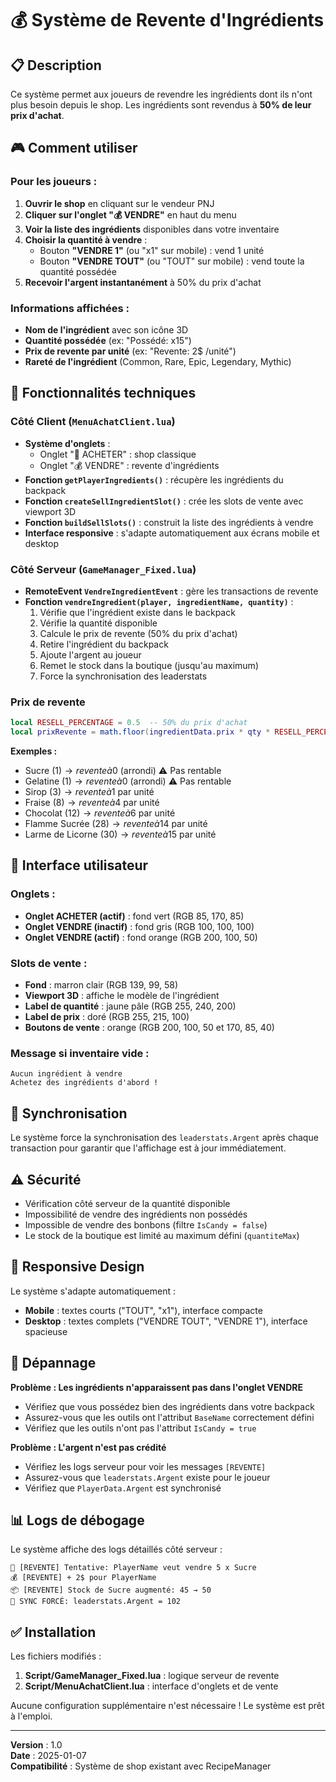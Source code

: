 # 💰 Système de Revente d'Ingrédients

## 📋 Description

Ce système permet aux joueurs de revendre les ingrédients dont ils n'ont plus besoin depuis le shop. Les ingrédients sont revendus à **50% de leur prix d'achat**.

## 🎮 Comment utiliser

### Pour les joueurs :

1. **Ouvrir le shop** en cliquant sur le vendeur PNJ
2. **Cliquer sur l'onglet "💰 VENDRE"** en haut du menu
3. **Voir la liste des ingrédients** disponibles dans votre inventaire
4. **Choisir la quantité à vendre** :
   - Bouton **"VENDRE 1"** (ou "x1" sur mobile) : vend 1 unité
   - Bouton **"VENDRE TOUT"** (ou "TOUT" sur mobile) : vend toute la quantité possédée
5. **Recevoir l'argent instantanément** à 50% du prix d'achat

### Informations affichées :

- **Nom de l'ingrédient** avec son icône 3D
- **Quantité possédée** (ex: "Possédé: x15")
- **Prix de revente par unité** (ex: "Revente: 2$ /unité")
- **Rareté de l'ingrédient** (Common, Rare, Epic, Legendary, Mythic)

## 🔧 Fonctionnalités techniques

### Côté Client (`MenuAchatClient.lua`)

- **Système d'onglets** : 
  - Onglet "🛒 ACHETER" : shop classique
  - Onglet "💰 VENDRE" : revente d'ingrédients
- **Fonction `getPlayerIngredients()`** : récupère les ingrédients du backpack
- **Fonction `createSellIngredientSlot()`** : crée les slots de vente avec viewport 3D
- **Fonction `buildSellSlots()`** : construit la liste des ingrédients à vendre
- **Interface responsive** : s'adapte automatiquement aux écrans mobile et desktop

### Côté Serveur (`GameManager_Fixed.lua`)

- **RemoteEvent `VendreIngredientEvent`** : gère les transactions de revente
- **Fonction `vendreIngredient(player, ingredientName, quantity)`** :
  1. Vérifie que l'ingrédient existe dans le backpack
  2. Vérifie la quantité disponible
  3. Calcule le prix de revente (50% du prix d'achat)
  4. Retire l'ingrédient du backpack
  5. Ajoute l'argent au joueur
  6. Remet le stock dans la boutique (jusqu'au maximum)
  7. Force la synchronisation des leaderstats

### Prix de revente

```lua
local RESELL_PERCENTAGE = 0.5  -- 50% du prix d'achat
local prixRevente = math.floor(ingredientData.prix * qty * RESELL_PERCENTAGE)
```

**Exemples :**
- Sucre (1$) → revente à 0$ (arrondi) ⚠️ Pas rentable
- Gelatine (1$) → revente à 0$ (arrondi) ⚠️ Pas rentable  
- Sirop (3$) → revente à 1$ par unité
- Fraise (8$) → revente à 4$ par unité
- Chocolat (12$) → revente à 6$ par unité
- Flamme Sucrée (28$) → revente à 14$ par unité
- Larme de Licorne (30$) → revente à 15$ par unité

## 🎨 Interface utilisateur

### Onglets :

- **Onglet ACHETER (actif)** : fond vert (RGB 85, 170, 85)
- **Onglet VENDRE (inactif)** : fond gris (RGB 100, 100, 100)
- **Onglet VENDRE (actif)** : fond orange (RGB 200, 100, 50)

### Slots de vente :

- **Fond** : marron clair (RGB 139, 99, 58)
- **Viewport 3D** : affiche le modèle de l'ingrédient
- **Label de quantité** : jaune pâle (RGB 255, 240, 200)
- **Label de prix** : doré (RGB 255, 215, 100)
- **Boutons de vente** : orange (RGB 200, 100, 50 et 170, 85, 40)

### Message si inventaire vide :

```
Aucun ingrédient à vendre
Achetez des ingrédients d'abord !
```

## 🔄 Synchronisation

Le système force la synchronisation des `leaderstats.Argent` après chaque transaction pour garantir que l'affichage est à jour immédiatement.

## ⚠️ Sécurité

- Vérification côté serveur de la quantité disponible
- Impossibilité de vendre des ingrédients non possédés
- Impossible de vendre des bonbons (filtre `IsCandy = false`)
- Le stock de la boutique est limité au maximum défini (`quantiteMax`)

## 📱 Responsive Design

Le système s'adapte automatiquement :

- **Mobile** : textes courts ("TOUT", "x1"), interface compacte
- **Desktop** : textes complets ("VENDRE TOUT", "VENDRE 1"), interface spacieuse

## 🐛 Dépannage

**Problème : Les ingrédients n'apparaissent pas dans l'onglet VENDRE**

- Vérifiez que vous possédez bien des ingrédients dans votre backpack
- Assurez-vous que les outils ont l'attribut `BaseName` correctement défini
- Vérifiez que les outils n'ont pas l'attribut `IsCandy = true`

**Problème : L'argent n'est pas crédité**

- Vérifiez les logs serveur pour voir les messages `[REVENTE]`
- Assurez-vous que `leaderstats.Argent` existe pour le joueur
- Vérifiez que `PlayerData.Argent` est synchronisé

## 📊 Logs de débogage

Le système affiche des logs détaillés côté serveur :

```
🔄 [REVENTE] Tentative: PlayerName veut vendre 5 x Sucre
💰 [REVENTE] + 2$ pour PlayerName
📦 [REVENTE] Stock de Sucre augmenté: 45 → 50
🔄 SYNC FORCÉ: leaderstats.Argent = 102
```

## ✅ Installation

Les fichiers modifiés :

1. **Script/GameManager_Fixed.lua** : logique serveur de revente
2. **Script/MenuAchatClient.lua** : interface d'onglets et de vente

Aucune configuration supplémentaire n'est nécessaire ! Le système est prêt à l'emploi.

---

**Version** : 1.0  
**Date** : 2025-01-07  
**Compatibilité** : Système de shop existant avec RecipeManager


